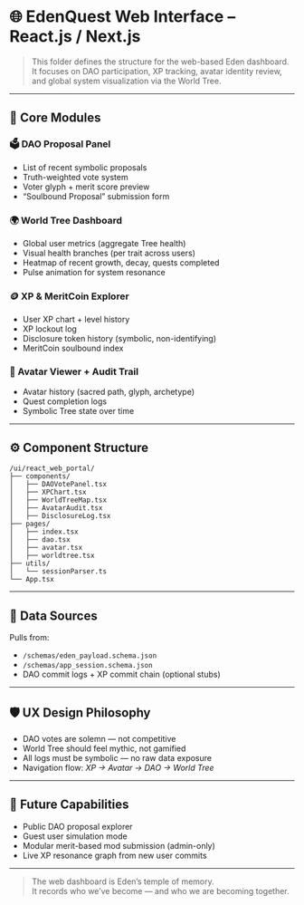 # 🌐 EdenQuest Web Interface – React.js / Next.js

> This folder defines the structure for the web-based Eden dashboard. It focuses on DAO participation, XP tracking, avatar identity review, and global system visualization via the World Tree.

---

## 🧱 Core Modules

### 🗳️ DAO Proposal Panel
- List of recent symbolic proposals
- Truth-weighted vote system
- Voter glyph + merit score preview
- “Soulbound Proposal” submission form

### 🌍 World Tree Dashboard
- Global user metrics (aggregate Tree health)
- Visual health branches (per trait across users)
- Heatmap of recent growth, decay, quests completed
- Pulse animation for system resonance

### 🪙 XP & MeritCoin Explorer
- User XP chart + level history
- XP lockout log
- Disclosure token history (symbolic, non-identifying)
- MeritCoin soulbound index

### 🧬 Avatar Viewer + Audit Trail
- Avatar history (sacred path, glyph, archetype)
- Quest completion logs
- Symbolic Tree state over time

---

## ⚙️ Component Structure

```
/ui/react_web_portal/
├── components/
│   ├── DAOVotePanel.tsx
│   ├── XPChart.tsx
│   ├── WorldTreeMap.tsx
│   ├── AvatarAudit.tsx
│   ├── DisclosureLog.tsx
├── pages/
│   ├── index.tsx
│   ├── dao.tsx
│   ├── avatar.tsx
│   ├── worldtree.tsx
├── utils/
│   └── sessionParser.ts
└── App.tsx
```

---

## 🔐 Data Sources

Pulls from:

- `/schemas/eden_payload.schema.json`
- `/schemas/app_session.schema.json`
- DAO commit logs + XP commit chain (optional stubs)

---

## 🛡️ UX Design Philosophy

- DAO votes are solemn — not competitive
- World Tree should feel mythic, not gamified
- All logs must be symbolic — no raw data exposure
- Navigation flow: *XP → Avatar → DAO → World Tree*

---

## 🔮 Future Capabilities

- Public DAO proposal explorer
- Guest user simulation mode
- Modular merit-based mod submission (admin-only)
- Live XP resonance graph from new user commits

---

> The web dashboard is Eden’s temple of memory.  
> It records who we’ve become — and who we are becoming together.
